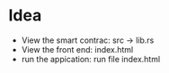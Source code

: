 # Idea
- View the smart contrac: src -> lib.rs
- View the front end: index.html
- run the appication: run file index.html
